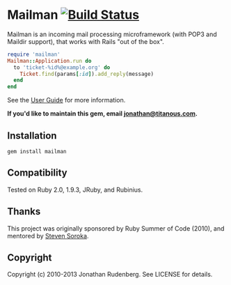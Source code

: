 # Mailman [![Build Status](https://secure.travis-ci.org/titanous/mailman.png)](https://secure.travis-ci.org/titanous/mailman)

Mailman is an incoming mail processing microframework (with POP3 and Maildir
support), that works with Rails "out of the box".

```ruby
require 'mailman'
Mailman::Application.run do
  to 'ticket-%id%@example.org' do 
    Ticket.find(params[:id]).add_reply(message)
  end
end
```

See the [User Guide](https://github.com/titanous/mailman/blob/master/USER_GUIDE.md) for more information.

**If you'd like to maintain this gem, email jonathan@titanous.com.**

## Installation

    gem install mailman

## Compatibility

Tested on Ruby 2.0, 1.9.3, JRuby, and Rubinius.

## Thanks

This project was originally sponsored by Ruby Summer of Code (2010), and
mentored by [Steven Soroka](http://github.com/ssoroka).

## Copyright

Copyright (c) 2010-2013 Jonathan Rudenberg. See LICENSE for details.
